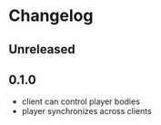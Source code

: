# Changelog

## Unreleased

## 0.1.0

- client can control player bodies
- player synchronizes across clients
